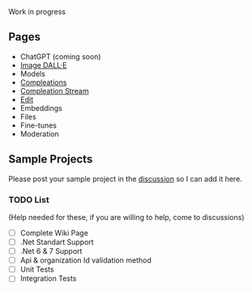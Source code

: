 Work in progress

##  Pages 

* ChatGPT (coming soon)  
* [Image DALL·E](https://github.com/betalgo/openai/wiki/Dall-E)  
* Models  
* [Compleations](Completion-Samples)  
* [Compleation Stream](https://github.com/betalgo/openai/wiki/Compleations-Stream-Sample)
* [Edit](https://github.com/betalgo/openai/wiki/Edit-Endpoint)  
* Embeddings  
* Files  
* Fine-tunes  
* Moderation  

## Sample Projects
Please post your sample project in the [discussion](https://github.com/betalgo/openai/discussions) so I can add it here.

### TODO List 
(Help needed for these, if you are willing to help, come to discussions)
- [ ] Complete Wiki Page
- [ ] .Net Standart Support
- [ ] .Net 6 & 7 Support
- [ ] Api & organization Id validation method
- [ ] Unit Tests
- [ ] Integration Tests